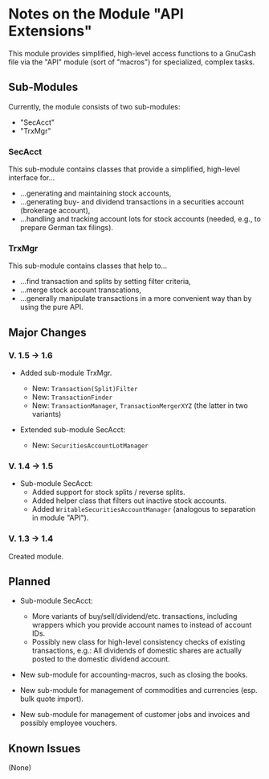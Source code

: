 # Notes on the Module "API Extensions"

This module provides simplified, high-level access functions to a 
GnuCash 
file via the "API" module (sort of "macros") for specialized, complex tasks.

## Sub-Modules
Currently, the module consists of two sub-modules:

* "SecAcct"
* "TrxMgr"

### SecAcct
This sub-module contains classes that provide a simplified, high-level interface for...

* ...generating and maintaining stock accounts,
* ...generating buy- and dividend transactions in a securities account (brokerage account),
* ...handling and tracking account lots for stock accounts (needed, e.g., to prepare German tax filings).

### TrxMgr
This sub-module contains classes that help to...

* ...find transaction and splits by setting filter criteria,
* ...merge stock account transcations,
* ...generally manipulate transactions in a more convenient way than by using the pure API.

## Major Changes
### V. 1.5 &rarr; 1.6
* Added sub-module TrxMgr.
  * New: `Transaction(Split)Filter`
  * New: `TransactionFinder`
  * New: `TransactionManager`, `TransactionMergerXYZ` (the latter in two variants)

* Extended sub-module SecAcct:
  * New: `SecuritiesAccountLotManager`

### V. 1.4 &rarr; 1.5
* Sub-module SecAcct:
  * Added support for stock splits / reverse splits.
  * Added helper class that filters out inactive stock accounts.
  * Added `WritableSecuritiesAccountManager` (analogous to separation in module "API").

### V. 1.3 &rarr; 1.4
Created module.

## Planned
* Sub-module SecAcct: 
	* More variants of buy/sell/dividend/etc. transactions, including wrappers which you provide account names to instead of account IDs.
	* Possibly new class for high-level consistency checks of existing transactions, e.g.: All dividends of domestic shares are actually posted to the domestic dividend account.

* New sub-module for accounting-macros, such as closing the books.

* New sub-module for management of commodities and currencies (esp. bulk quote import).

* New sub-module for management of customer jobs and invoices and possibly employee vouchers.

## Known Issues
(None)

